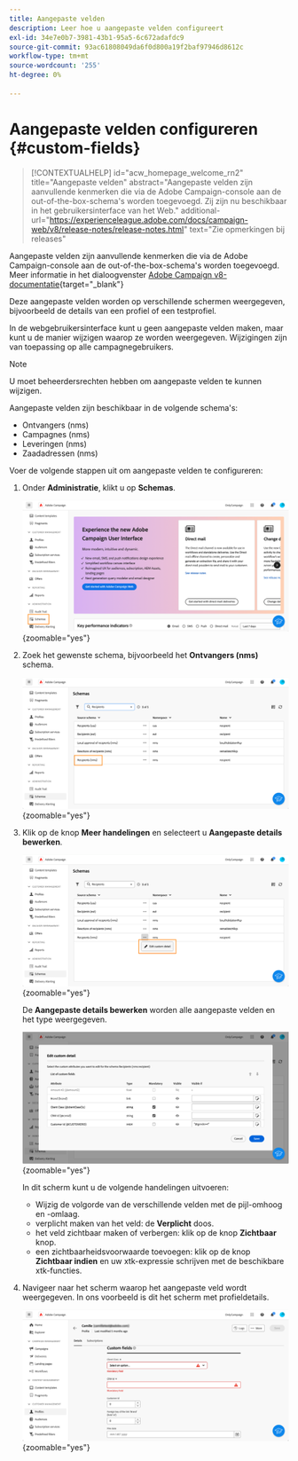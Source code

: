 ```yaml
---
title: Aangepaste velden
description: Leer hoe u aangepaste velden configureert
exl-id: 34e7e0b7-3981-43b1-95a5-6c672adafdc9
source-git-commit: 93ac61808049da6f0d800a19f2baf97946d8612c
workflow-type: tm+mt
source-wordcount: '255'
ht-degree: 0%

---
```


# Aangepaste velden configureren {#custom-fields}

>[!CONTEXTUALHELP]
>id="acw_homepage_welcome_rn2"
>title="Aangepaste velden"
>abstract="Aangepaste velden zijn aanvullende kenmerken die via de Adobe Campaign-console aan de out-of-the-box-schema&#39;s worden toegevoegd. Zij zijn nu beschikbaar in het gebruikersinterface van het Web."
>additional-url="https://experienceleague.adobe.com/docs/campaign-web/v8/release-notes/release-notes.html" text="Zie opmerkingen bij releases"



Aangepaste velden zijn aanvullende kenmerken die via de Adobe Campaign-console aan de out-of-the-box-schema&#39;s worden toegevoegd. Meer informatie in het dialoogvenster [Adobe Campaign v8-documentatie](https://experienceleague.adobe.com/docs/campaign/campaign-v8/developer/shemas-forms/extend-schema.html){target="_blank"}

Deze aangepaste velden worden op verschillende schermen weergegeven, bijvoorbeeld de details van een profiel of een testprofiel.

In de webgebruikersinterface kunt u geen aangepaste velden maken, maar kunt u de manier wijzigen waarop ze worden weergegeven. Wijzigingen zijn van toepassing op alle campagnegebruikers.

>[!NOTE]
>
>U moet beheerdersrechten hebben om aangepaste velden te kunnen wijzigen.

Aangepaste velden zijn beschikbaar in de volgende schema&#39;s:

* Ontvangers (nms)
* Campagnes (nms)
* Leveringen (nms)
* Zaadadressen (nms)

Voer de volgende stappen uit om aangepaste velden te configureren:

1. Onder **Administratie**, klikt u op **Schemas**.

   ![](assets/custom-fields.png){zoomable="yes"}

1. Zoek het gewenste schema, bijvoorbeeld het **Ontvangers (nms)** schema.

   ![](assets/custom-fields2.png){zoomable="yes"}

1. Klik op de knop **Meer handelingen** en selecteert u **Aangepaste details bewerken**.

   ![](assets/custom-fields3.png){zoomable="yes"}

   De **Aangepaste details bewerken** worden alle aangepaste velden en het type weergegeven.

   ![](assets/custom-fields4.png){zoomable="yes"}

   In dit scherm kunt u de volgende handelingen uitvoeren:

   * Wijzig de volgorde van de verschillende velden met de pijl-omhoog en -omlaag.
   * verplicht maken van het veld: de **Verplicht** doos.
   * het veld zichtbaar maken of verbergen: klik op de knop **Zichtbaar** knop.
   * een zichtbaarheidsvoorwaarde toevoegen: klik op de knop **Zichtbaar indien** en uw xtk-expressie schrijven met de beschikbare xtk-functies.

1. Navigeer naar het scherm waarop het aangepaste veld wordt weergegeven. In ons voorbeeld is dit het scherm met profieldetails.

   ![](assets/custom-fields5.png){zoomable="yes"}
